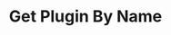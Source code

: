 ---
title: Get Plugin By Name
excerpt: Get Plugin by name and version
api:
  file: botpress-api.json
  operationId: getPluginByName
deprecated: false
hidden: false
metadata:
  title: ''
  description: ''
  robots: index
next:
  description: ''
---